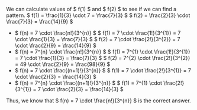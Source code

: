 We can calculate values of $ f(1) $ and $ f(2) $ to see if we can find a pattern.
$ f(1) = \frac{1}{3} \cdot 7 = \frac{7}{3} $
$ f(2) = \frac{2}{3} \cdot \frac{7}{3} = \frac{14}{9} $

<ul>
<li> $ f(n) = 7 \cdot \frac{n!}{3^{n}} $ 
$ f(1) = 7 \cdot \frac{1!}{3^{1}} = 7 \cdot \frac{1}{3} = \frac{7}{3} $
$ f(2) = 7 \cdot \frac{2!}{3^{2}} = 7 \cdot \frac{2}{9} = \frac{14}{9} $
<li> $ f(n) = 7^{n} \cdot \frac{n!}{3^{n}} $
$ f(1) = 7^{1} \cdot \frac{1!}{3^{1}} = 7 \cdot \frac{1}{3} = \frac{7}{3} $
$ f(2) = 7^{2} \cdot \frac{2!}{3^{2}} = 49 \cdot \frac{2}{9} = \frac{98}{9} $
<li> $ f(n) = 7 \cdot \frac{(n+1)!}{3^{n}} $
$ f(1) = 7 \cdot \frac{2!}{3^{1}} = 7 \cdot \frac{2}{3} = \frac{14}{3} $
<li> $ f(n) = 7^{n} \cdot \frac{(n+1)!}{3^{n}} $
$ f(1) = 7^{1} \cdot \frac{2!}{3^{1}} = 7 \cdot \frac{2}{3} = \frac{14}{3} $
</ul>
Thus, we know that $ f(n) = 7 \cdot \frac{n!}{3^{n}} $ is the correct answer.
